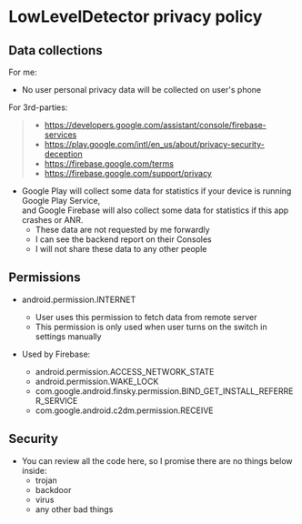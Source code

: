 # LowLevelDetector privacy policy

## Data collections

For me:
- No user personal privacy data will be collected on user's phone

For 3rd-parties:
> - https://developers.google.com/assistant/console/firebase-services
> - https://play.google.com/intl/en_us/about/privacy-security-deception
> - https://firebase.google.com/terms
> - https://firebase.google.com/support/privacy

- Google Play will collect some data for statistics if your device is running Google Play Service,  
  and Google Firebase will also collect some data for statistics if this app crashes or ANR.
  - These data are not requested by me forwardly
  - I can see the backend report on their Consoles
  - I will not share these data to any other people

## Permissions

- android.permission.INTERNET
  - User uses this permission to fetch data from remote server
  - This permission is only used when user turns on the switch in settings manually

- Used by Firebase:
  - android.permission.ACCESS_NETWORK_STATE
  - android.permission.WAKE_LOCK
  - com.google.android.finsky.permission.BIND_GET_INSTALL_REFERRER_SERVICE
  - com.google.android.c2dm.permission.RECEIVE

## Security

- You can review all the code here, so I promise there are no things below inside:
  - trojan
  - backdoor
  - virus
  - any other bad things
